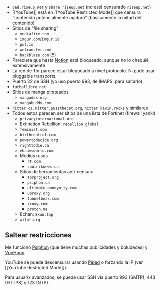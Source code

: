 -   `pad.riseup.net` y `share.riseup.net` (no está censurado `riseup.net`)
-   [[YouTube]] está en [[YouTube Restricted Mode]] que censura "contenido potencialmente maduro" (básicamente la mitad del contenido)
-   Sitios de "file sharing"
    -   `mediafire.com`
    -   `imgur.com`/`imgur.io`
    -   `put.io`
    -   `wetransfer.com`
    -   `backblaze.com` (!!)
-   Pareciera que hasta [Notion](https://notion.so) está bloqueado, aunque no lo chequié extensivamente
-   La red de Tor parece estar bloqueado a nivel protocolo. Ni pude usar pluggable transports.
-   Puerto 22 de SSH (yo uso puerto 993, de IMAPS, para saltarlo)
-   `futbollibre.net`
-   Sitios de manga pirateados
    -   `mangadex.org`
    -   `mangabuddy.com`
-   `nitter.cz`, `nitter.pussthecat.org`, `nitter.kavin.rocks` y similares
-   Todos estos parecen ser sitios de una lista de Fortinet (firewall yanki)
    -   `privacyinternational.org`
    -   Extinction Rebellion: `rebellion.global`
    -   `feminist.com`
    -   `birthcontrol.com`
    -   `powertodecide.org`
    -   `righttodie.ca`
    -   `ebaumsworld.com`
    -   Medios rusos
        -   `rt.com`
        -   `sputniknews.cn`
    -   Sitios de herramientas anti-censura
        -   `torproject.org`
        -   `psiphon.ca`
        -   `ultimate-anonymity.com`
        -   `uproxy.org`
        -   `tunnelbear.com`
        -   `xroxy.com`
        -   `proton.me`
    -   8chan: `8kun.top`
    -   `wilpf.org`

## Saltear restricciones

Me funcionó [Psiphon](https://psiphon.ca) (que tiene muchas publicidades y boludeces) y [VpnHood](https://www.vpnhood.com/).

YouTube se puede descensurar usando [Piped](https://piped.kavin.rocks) o forzando la IP (ver [[YouTube Restricted Mode]]).

Para usuarix avanzados, se puede usar SSH via puerto 993 (SMTP), 443 (HTTPS) y 123 (NTP).
